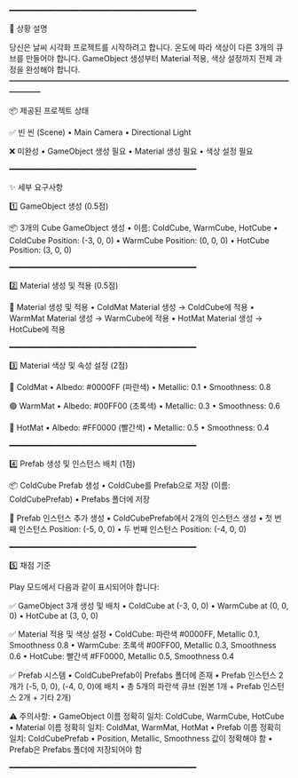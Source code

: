 ━━━━━━━━━━━━━━━━━━━━━━━━━━━━━━━━━━━━━━━━

📖 상황 설명

당신은 날씨 시각화 프로젝트를 시작하려고 합니다. 온도에 따라 색상이 다른 3개의 큐브를 만들어야 합니다. GameObject 생성부터 Material 적용, 색상 설정까지 전체 과정을 완성해야 합니다.
━━━━━━━━━━━━━━━━━━━━━━━━━━━━━━━━━━━━━━━━

📦 제공된 프로젝트 상태

✅ 빈 씬 (Scene)
   • Main Camera
   • Directional Light

❌ 미완성
   • GameObject 생성 필요
   • Material 생성 필요
   • 색상 설정 필요

━━━━━━━━━━━━━━━━━━━━━━━━━━━━━━━━━━━━━━━━

✨ 세부 요구사항

1️⃣ GameObject 생성 (0.5점)

   📦 3개의 Cube GameObject 생성
      • 이름: ColdCube, WarmCube, HotCube
      • ColdCube Position: (-3, 0, 0)
      • WarmCube Position: (0, 0, 0)
      • HotCube Position: (3, 0, 0)

━━━━━━━━━━━━━━━━━━━━━━━━━━━━━━━━━━━━━━━━

2️⃣ Material 생성 및 적용 (0.5점)

   🎨 Material 생성 및 적용
      • ColdMat Material 생성 → ColdCube에 적용
      • WarmMat Material 생성 → WarmCube에 적용
      • HotMat Material 생성 → HotCube에 적용

━━━━━━━━━━━━━━━━━━━━━━━━━━━━━━━━━━━━━━━━

3️⃣ Material 색상 및 속성 설정 (2점)

   🔵 ColdMat
      • Albedo: #0000FF (파란색)
      • Metallic: 0.1
      • Smoothness: 0.8

   🟢 WarmMat
      • Albedo: #00FF00 (초록색)
      • Metallic: 0.3
      • Smoothness: 0.6

   🔴 HotMat
      • Albedo: #FF0000 (빨간색)
      • Metallic: 0.5
      • Smoothness: 0.4

━━━━━━━━━━━━━━━━━━━━━━━━━━━━━━━━━━━━━━━━

4️⃣ Prefab 생성 및 인스턴스 배치 (1점)

   📦 ColdCube Prefab 생성
      • ColdCube를 Prefab으로 저장 (이름: ColdCubePrefab)
      • Prefabs 폴더에 저장

   🔄 Prefab 인스턴스 추가 생성
      • ColdCubePrefab에서 2개의 인스턴스 생성
      • 첫 번째 인스턴스 Position: (-5, 0, 0)
      • 두 번째 인스턴스 Position: (-4, 0, 0)

━━━━━━━━━━━━━━━━━━━━━━━━━━━━━━━━━━━━━━━━

5️⃣ 채점 기준

Play 모드에서 다음과 같이 표시되어야 합니다:

   ✅ GameObject 3개 생성 및 배치
      • ColdCube at (-3, 0, 0)
      • WarmCube at (0, 0, 0)
      • HotCube at (3, 0, 0)

   ✅ Material 적용 및 색상 설정
      • ColdCube: 파란색 #0000FF, Metallic 0.1, Smoothness 0.8
      • WarmCube: 초록색 #00FF00, Metallic 0.3, Smoothness 0.6
      • HotCube: 빨간색 #FF0000, Metallic 0.5, Smoothness 0.4

   ✅ Prefab 시스템
      • ColdCubePrefab이 Prefabs 폴더에 존재
      • Prefab 인스턴스 2개가 (-5, 0, 0), (-4, 0, 0)에 배치
      • 총 5개의 파란색 큐브 (원본 1개 + Prefab 인스턴스 2개 + 기타 2개)

⚠️ 주의사항:
• GameObject 이름 정확히 일치: ColdCube, WarmCube, HotCube
• Material 이름 정확히 일치: ColdMat, WarmMat, HotMat
• Prefab 이름 정확히 일치: ColdCubePrefab
• Position, Metallic, Smoothness 값이 정확해야 함
• Prefab은 Prefabs 폴더에 저장되어야 함

━━━━━━━━━━━━━━━━━━━━━━━━━━━━━━━━━━━━━━━━
